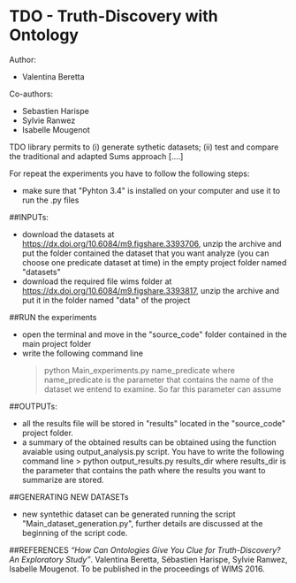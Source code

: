 # TDO - Truth-Discovery with Ontology

Author:
 - Valentina Beretta
	
Co-authors:
 - Sebastien Harispe
 - Sylvie Ranwez
 - Isabelle Mougenot

TDO library permits to (i) generate sythetic datasets; (ii) test and compare the traditional and adapted Sums approach [....]


For repeat the experiments you have to follow the following steps:

 - make sure that "Pyhton 3.4" is installed on your computer and use it to run the .py files 
 
##INPUTs:
 - download the datasets at https://dx.doi.org/10.6084/m9.figshare.3393706, unzip the archive and put the folder contained the dataset that you want analyze (you can choose one predicate dataset at time) in the empty project folder named "datasets"
 - download the required file wims folder at https://dx.doi.org/10.6084/m9.figshare.3393817, unzip the archive and put it in the folder named "data" of the project

 
##RUN the experiments
 - open the terminal and move in the "source_code" folder contained in the main project folder
 - write the following command line
	> python Main_experiments.py name_predicate
   where name_predicate is the parameter that contains the name of the dataset we entend to examine. So far this parameter can assume
 
##OUTPUTs:
 - all the results file will be stored in "results" located in the "source_code" project folder.
 - a summary of the obtained results can be obtained using the function avaiable using output_analysis.py script. 
   You have to write the following command line
		> python output_results.py results_dir
   where results_dir is the parameter that contains the path where the results you want to summarize are stored.

##GENERATING NEW DATASETs
 - new syntethic dataset can be generated running the script "Main_dataset_generation.py", further details are discussed at the beginning of the script code.

##REFERENCES
*“How Can Ontologies Give You Clue for Truth-Discovery? An Exploratory Study”*. Valentina Beretta, Sébastien Harispe, Sylvie Ranwez, Isabelle Mougenot. To be published in the proceedings of WIMS 2016.
